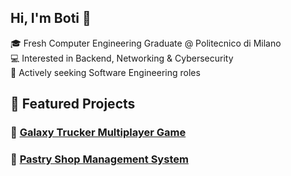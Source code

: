 ## Hi, I'm Boti 👋

🎓 Fresh Computer Engineering Graduate @ Politecnico di Milano  
💻 Interested in Backend, Networking & Cybersecurity  
🚀 Actively seeking Software Engineering roles

## 📌 Featured Projects  

### 👾 [Galaxy Trucker Multiplayer Game](https://github.com/m3szbot/Galaxy-Trucker-Project)

### 🧁 [Pastry Shop Management System](https://github.com/m3szbot/Pastry-Shop-Project/tree/main)

<!--
**m3szbot/m3szbot** is a ✨ _special_ ✨ repository because its `README.md` (this file) appears on your GitHub profile.

Here are some ideas to get you started:

- 🔭 I’m currently working on ...
- 🌱 I’m currently learning ...
- 👯 I’m looking to collaborate on ...
- 🤔 I’m looking for help with ...
- 💬 Ask me about ...
- 📫 How to reach me: ...
- 😄 Pronouns: ...
- ⚡ Fun fact: ...
-->
